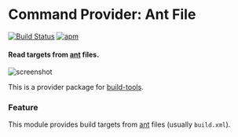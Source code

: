 # Command Provider: Ant File
[![Build Status](https://travis-ci.org/deprint/build-tools-ant.svg?branch=master)](https://travis-ci.org/deprint/build-tools-ant) [![apm](https://img.shields.io/apm/v/build-tools-ant.svg?style=flat-square)](https://github.com/deprint/build-tools-ant)
#### Read targets from [ant](https://ant.apache.org/) files.

![screenshot](https://cloud.githubusercontent.com/assets/7817714/10714960/e37a51f8-7b04-11e5-8d42-48c4c0ce029c.png)

This is a provider package for [build-tools](https://atom.io/packages/build-tools).

### Feature
This module provides build targets from [ant](https://ant.apache.org/) files (usually `build.xml`).
